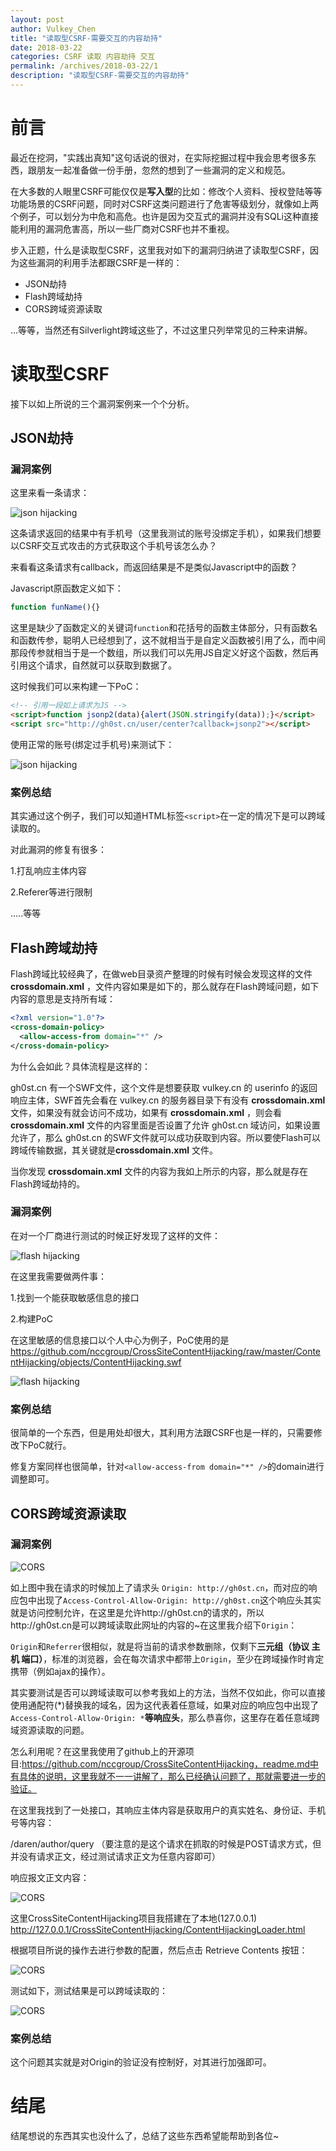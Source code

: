 ```yaml
---
layout: post
author: Vulkey_Chen
title: "读取型CSRF-需要交互的内容劫持"
date: 2018-03-22
categories: CSRF 读取 内容劫持 交互
permalink: /archives/2018-03-22/1
description: "读取型CSRF-需要交互的内容劫持"
---
```


# 前言

最近在挖洞，"实践出真知"这句话说的很对，在实际挖掘过程中我会思考很多东西，跟朋友一起准备做一份手册，忽然的想到了一些漏洞的定义和规范。
<!-- more -->
在大多数的人眼里CSRF可能仅仅是**写入型**的比如：修改个人资料、授权登陆等等功能场景的CSRF问题，同时对CSRF这类问题进行了危害等级划分，就像如上两个例子，可以划分为中危和高危。也许是因为交互式的漏洞并没有SQLi这种直接能利用的漏洞危害高，所以一些厂商对CSRF也并不重视。

步入正题，什么是读取型CSRF，这里我对如下的漏洞归纳进了读取型CSRF，因为这些漏洞的利用手法都跟CSRF是一样的：

- JSON劫持
- Flash跨域劫持
- CORS跨域资源读取

...等等，当然还有Silverlight跨域这些了，不过这里只列举常见的三种来讲解。

# 读取型CSRF

接下以如上所说的三个漏洞案例来一个个分析。

## JSON劫持

### 漏洞案例

这里来看一条请求：

![json hijacking](http://vulkey.oss-cn-hangzhou.aliyuncs.com/2018-03-22/0x00.png)

这条请求返回的结果中有手机号（这里我测试的账号没绑定手机），如果我们想要以CSRF交互式攻击的方式获取这个手机号该怎么办？

来看看这条请求有callback，而返回结果是不是类似Javascript中的函数？

Javascript原函数定义如下：

```javascript
function funName(){}
```

这里是缺少了函数定义的关键词`function`和花括号的函数主体部分，只有函数名和函数传参，聪明人已经想到了，这不就相当于是自定义函数被引用了么，而中间那段传参就相当于是一个数组，所以我们可以先用JS自定义好这个函数，然后再引用这个请求，自然就可以获取到数据了。

这时候我们可以来构建一下PoC：

```html
<!-- 引用一段如上请求为JS -->
<script>function jsonp2(data){alert(JSON.stringify(data));}</script>
<script src="http://gh0st.cn/user/center?callback=jsonp2"></script>
```

使用正常的账号(绑定过手机号)来测试下：

![json hijacking](http://vulkey.oss-cn-hangzhou.aliyuncs.com/2018-03-22/0x01.png)

### 案例总结

其实通过这个例子，我们可以知道HTML标签`<script>`在一定的情况下是可以跨域读取的。

对此漏洞的修复有很多：

1.打乱响应主体内容

2.Referer等进行限制

.....等等



## Flash跨域劫持

Flash跨域比较经典了，在做web目录资产整理的时候有时候会发现这样的文件 **crossdomain.xml** ，文件内容如果是如下的，那么就存在Flash跨域问题，如下内容的意思是支持所有域：

```xml
<?xml version="1.0"?>
<cross-domain-policy>
  <allow-access-from domain="*" />
</cross-domain-policy>
```

为什么会如此？具体流程是这样的：

gh0st.cn 有一个SWF文件，这个文件是想要获取 vulkey.cn 的 userinfo 的返回响应主体，SWF首先会看在 vulkey.cn 的服务器目录下有没有 **crossdomain.xml** 文件，如果没有就会访问不成功，如果有 **crossdomain.xml** ，则会看**crossdomain.xml** 文件的内容里面是否设置了允许 gh0st.cn 域访问，如果设置允许了，那么 gh0st.cn 的SWF文件就可以成功获取到内容。所以要使Flash可以跨域传输数据，其关键就是**crossdomain.xml** 文件。

当你发现 **crossdomain.xml** 文件的内容为我如上所示的内容，那么就是存在Flash跨域劫持的。

### 漏洞案例

在对一个厂商进行测试的时候正好发现了这样的文件：

![flash hijacking](http://vulkey.oss-cn-hangzhou.aliyuncs.com/2018-03-22/0x02.png)

在这里我需要做两件事：

1.找到一个能获取敏感信息的接口

2.构建PoC

在这里敏感的信息接口以个人中心为例子，PoC使用的是 https://github.com/nccgroup/CrossSiteContentHijacking/raw/master/ContentHijacking/objects/ContentHijacking.swf

![flash hijacking](http://vulkey.oss-cn-hangzhou.aliyuncs.com/2018-03-22/0x03.png)

### 案例总结

很简单的一个东西，但是用处却很大，其利用方法跟CSRF也是一样的，只需要修改下PoC就行。

修复方案同样也很简单，针对`<allow-access-from domain="*" />`的domain进行调整即可。

## CORS跨域资源读取

### 漏洞案例

![CORS](http://vulkey.oss-cn-hangzhou.aliyuncs.com/2018-03-22/0x04.png)

如上图中我在请求的时候加上了请求头 `Origin: http://gh0st.cn`，而对应的响应包中出现了`Access-Control-Allow-Origin: http://gh0st.cn`这个响应头其实就是访问控制允许，在这里是允许http://gh0st.cn的请求的，所以http://gh0st.cn是可以跨域读取此网址的内容的~在这里我介绍下`Origin`：

`Origin`和`Referrer`很相似，就是将当前的请求参数删除，仅剩下**三元组（协议 主机 端口）**，标准的浏览器，会在每次请求中都带上`Origin`，至少在跨域操作时肯定携带（例如ajax的操作）。

其实要测试是否可以跨域读取可以参考我如上的方法，当然不仅如此，你可以直接使用通配符(*)替换我的域名，因为这代表着任意域，如果对应的响应包中出现了`Access-Control-Allow-Origin: *`**等响应头**，那么恭喜你，这里存在着任意域跨域资源读取的问题。

怎么利用呢？在这里我使用了github上的开源项目:https://github.com/nccgroup/CrossSiteContentHijacking，readme.md中有具体的说明，这里我就不一一讲解了，那么已经确认问题了，那就需要进一步的验证。

在这里我找到了一处接口，其响应主体内容是获取用户的真实姓名、身份证、手机号等内容：

/daren/author/query （要注意的是这个请求在抓取的时候是POST请求方式，但并没有请求正文，经过测试请求正文为任意内容即可）

响应报文正文内容：

![CORS](http://vulkey.oss-cn-hangzhou.aliyuncs.com/2018-03-22/0x05.png)

这里CrossSiteContentHijacking项目我搭建在了本地(127.0.0.1) http://127.0.0.1/CrossSiteContentHijacking/ContentHijackingLoader.html

根据项目所说的操作去进行参数的配置，然后点击 Retrieve Contents 按钮：

![CORS](http://vulkey.oss-cn-hangzhou.aliyuncs.com/2018-03-22/0x06.png)

测试如下，测试结果是可以跨域读取的：

![CORS](http://vulkey.oss-cn-hangzhou.aliyuncs.com/2018-03-22/0x07.png)

### 案例总结

这个问题其实就是对Origin的验证没有控制好，对其进行加强即可。



# 结尾

结尾想说的东西其实也没什么了，总结了这些东西希望能帮助到各位~
